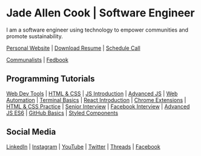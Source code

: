 # Jade Allen Cook | Software Engineer

I am a software engineer using technology to empower communities and promote sustainability.

[Personal Website](https://www.jadeallencook) | 
[Download Resume](https://docs.google.com/document/d/1u_Nt4nNpvNyrSYuzycSSUmB2mbTVSvcCB64o1D4Vkxg) |
[Schedule Call](https://calendly.com/jadeallencook/recruit)

[Communalists](https://github.com/jadeallencook/communalists) | 
[Fedbook](https://github.com/jadeallencook/communalists) 

## Programming Tutorials

[Web Dev Tools](https://youtu.be/5z6pRwrQ8ZE?si=jyTwm5_jRSOJTsxk) | 
[HTML & CSS](https://youtu.be/YTZt7S6dNuQ?si=944qp8kOsOuLn2Fs) |
[JS Introduction](https://youtu.be/MSslqwLrkxE?si=HHVkjTmIejYhyPwr) |
[Advanced JS](https://youtu.be/NhYMlbKgQzU?si=a7xPXWbW3BzCjcY2) | 
[Web Automation](https://youtu.be/iWfz2RnTTaU?si=WoR_FXjIU2jwcfqC) | 
[Terminal Basics](https://youtu.be/9q4tZbHu9XY?si=r0rDWTy3iQBEhmcz) | 
[React Introduction](https://youtu.be/1xecfa-igYc?si=G6YKFaGVRFzyf3sN) | 
[Chrome Extensions](https://youtu.be/_Ii1-OWaTlk?si=0Nm5Ux7cDKHY8u7m) | 
[HTML & CSS Practice](https://youtu.be/Opu7kA4N8es?si=DrpBeCo4Me8npIj4) | 
[Senior Interview](https://youtu.be/_2KyYAzAUOk?si=KNTDjNmyi4xQQITm) |
[Facebook Interview](https://youtu.be/43siOzkqGQg?si=Bfo0_hVeyv4DCf9J) |
[Advanced JS ES6](https://youtu.be/gFkrGLILj5Y?si=4Iy97l0TvKvJKcpM) | 
[GitHub Basics](https://youtu.be/o3kaHrfX6aw?si=3LSeK3VEVlEBM-L7) | 
[Styled Components](https://youtu.be/iY_bnzdBKhk?si=a5iYXjRA0iFStONv)


## Social Media

[LinkedIn](https://www.linkedin.com/in/jadeallencook/) | 
[Instagram](https://www.instagram.com/jadeallencook/) | 
[YouTube](https://www.youtube.com/jadeallencook/) |
[Twitter](https://www.twitter.com/jadeallencook/) |
[Threads](https://www.threads.net/@jadeallencook) |
[Facebook](https://www.facebook.com/jadeallencook/)
